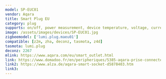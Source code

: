 ```yaml
---
model: SP-EUC01
vendor: Aqara
title: Smart Plug EU
category: plug
supports: on/off, power measurement, device temperature, voltage, current, summation
image: /assets/images/devices/SP-EUC01.jpg
zigbeemodel: ['lumi.plug.maeu01']
compatible: [z2m, zha, deconz, tasmota, z4d]
tasmota: lumi.plug
deconz: 2267
mlink: https://www.aqara.com/eu/smart_outlet.html
link: https://www.domadoo.fr/en/peripheriques/5385-aqara-prise-connectee-zigbee-30-smart-plug.html
link2: https://www.alza.de/aqara-smart-socket-d5878403.htm
link3: 
---
```




